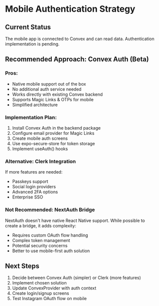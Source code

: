 # Mobile Authentication Strategy

## Current Status

The mobile app is connected to Convex and can read data. Authentication implementation is pending.

## Recommended Approach: Convex Auth (Beta)

### Pros:

- Native mobile support out of the box
- No additional auth service needed
- Works directly with existing Convex backend
- Supports Magic Links & OTPs for mobile
- Simplified architecture

### Implementation Plan:

1. Install Convex Auth in the backend package
2. Configure email provider for Magic Links
3. Create mobile auth screens
4. Use expo-secure-store for token storage
5. Implement useAuth() hooks

### Alternative: Clerk Integration

If more features are needed:

- Passkeys support
- Social login providers
- Advanced 2FA options
- Enterprise SSO

### Not Recommended: NextAuth Bridge

NextAuth doesn't have native React Native support. While possible to create a bridge, it adds complexity:

- Requires custom OAuth flow handling
- Complex token management
- Potential security concerns
- Better to use mobile-first auth solution

## Next Steps

1. Decide between Convex Auth (simpler) or Clerk (more features)
2. Implement chosen solution
3. Update ConvexProvider with auth context
4. Create login/signup screens
5. Test Instagram OAuth flow on mobile
